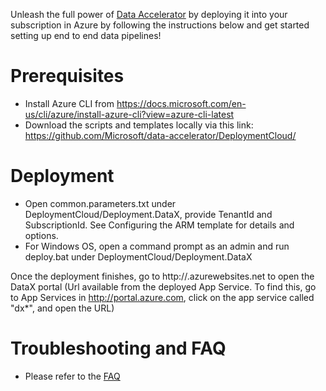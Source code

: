 Unleash the full power of [Data Accelerator](Data-accelerator) by deploying it into your subscription in Azure by following the instructions below and get started setting up end to end data pipelines! 

# Prerequisites
 - Install Azure CLI from https://docs.microsoft.com/en-us/cli/azure/install-azure-cli?view=azure-cli-latest
 - Download the scripts and templates locally via this link: https://github.com/Microsoft/data-accelerator/DeploymentCloud/

# Deployment
 - Open common.parameters.txt under DeploymentCloud/Deployment.DataX, provide TenantId and SubscriptionId.  See Configuring the ARM template for details and options.
 - For Windows OS, open a command prompt as an admin and run deploy.bat under DeploymentCloud/Deployment.DataX

Once the deployment finishes, go to http://<name>.azurewebsites.net to open the DataX portal (Url available from the deployed App Service. To find this, go to App Services in http://portal.azure.com, click on the app service called "dx*", and open the URL)
   
# Troubleshooting and FAQ
 - Please refer to the [FAQ](FAQ)
	
